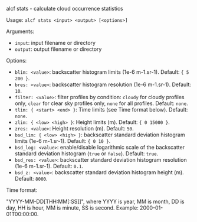 
alcf stats - calculate cloud occurrence statistics

Usage: `alcf stats <input> <output> [<options>]`

Arguments:

- `input`: input filename or directory
- `output`: output filename or directory

Options:

- `blim: <value>`: backscatter histogram limits (1e-6 m-1.sr-1).
    Default: `{ 5 200 }`.
- `bres: <value>`: backscatter histogram resolution (1e-6 m-1.sr-1).
    Default: `10`.
- `filter: <value>`: filter profiles by condition: `cloudy` for cloudy profiles
    only, `clear` for clear sky profiles only, `none` for all profiles.
    Default: `none`.
- `tlim: { <start> <end> }`: Time limits (see Time format below).
    Default: `none`.
- `zlim: { <low> <high> }`: Height limits (m). Default: `{ 0 15000 }`.
- `zres: <value>`: Height resolution (m). Default: `50`.
- `bsd_lim: { <low> <high> }`: backscatter standard deviation histogram limits
    (1e-6 m-1.sr-1). Default: `{ 0 10 }`.
- `bsd_log: <value>`: enable/disable logarithmic scale of the backscatter
    standard deviation histogram (`true` or `false`). Default: `true`.
- `bsd_res: <value>`: backscatter standard deviation histogram resolution
    (1e-6 m-1.sr-1). Default: `0.1`.
- `bsd_z: <value>`: backscatter standard deviation histogram height (m).
    Default: `8000`.

Time format:

"YYYY-MM-DD[THH:MM[:SS]]", where YYYY is year, MM is month, DD is day,
HH is hour, MM is minute, SS is second. Example: 2000-01-01T00:00:00.
	